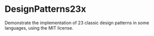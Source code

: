 # DesignPatterns23x
Demonstrate the implementation of 23 classic design patterns in some languages, using the MIT license.
